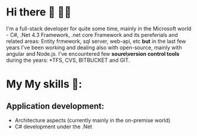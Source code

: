 # Hi there 👋 🚶‍♂️
I'm a full-stack developer for quite some time, mainly in the Microsoft world  - C#, .Net 4.3 Framework, .net core Framework and its pereferials and related areas: Entity frmework, sql server, web-api, etc **but** in the last few years I've been working and dealing also with open-source, mainly with angular and Node.js.
I've encountered few **soure\version control tools** during the years: *TFS, CVS, BITBUCKET and GIT.

# My My skills 📜:
## Application development:
- Architecture aspects (currently mainly in the on-premise world)
- C# development under the .Net
<!--
**guyepstein/guyepstein** is a ✨ _special_ ✨ repository because its `README.md` (this file) appears on your GitHub profile.

Here are some ideas to get you started:

- 🔭 I’m currently working on ...
- 🌱 I’m currently learning ...
- 👯 I’m looking to collaborate on ...
- 🤔 I’m looking for help with ...
- 💬 Ask me about ...
- 📫 How to reach me: ...
- 😄 Pronouns: ...
- ⚡ Fun fact: ...-->

